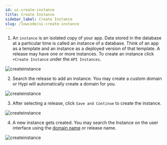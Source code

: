 ```yaml
---
id: ui-create-instance
title: Create Instance
sidebar_label: Create Instance
slug: /lowcode/ui-create-instance
---
```


1. An `instance` is an isolated copy of your app. Data stored in the database at a particular time is called an instance of a database. Think of an app as a template and an instance as a deployed version of that template. A release may have one or more instances. To create an instance click `+Create Instance` under the `API Instances`.

![createinstance](/img/UI-CreateInstance-1.PNG)

2. Search the release to add an instance. You may create a custom domain or Hypi will automatically create a domain for you.

![createinstance](/img/UI-CreateInstance-2.PNG)

3. After selecting a release, click `Save and Continue` to create the instance.

![createinstance](/img/UI-CreateInstance-3.PNG)

4. A new instance gets created. You may search the Instance on the user interface using the [domain name](apisetup.md) or release name.

![createinstance](/img/UI-CreateInstance-4.PNG)
